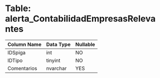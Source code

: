 # Table: alerta_ContabilidadEmpresasRelevantes

| Column Name | Data Type | Nullable |
|-------------|-----------|----------|
| IDSpiga | int | NO |
| IDTipo | tinyint | NO |
| Comentarios | nvarchar | YES |

